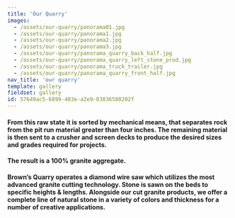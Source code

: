 ```yaml
---
title: 'Our Quarry'
images:
  - /assets/our-quarry/panorama01.jpg
  - /assets/our-quarry/panorama1.jpg
  - /assets/our-quarry/panorama2.jpg
  - /assets/our-quarry/panorama3.jpg
  - /assets/our-quarry/panorama_quarry_back_half.jpg
  - /assets/our-quarry/panorama_quarry_left_stone_prod.jpg
  - /assets/our-quarry/panorama_truck_trailer.jpg
  - /assets/our-quarry/panorama_quarry_front_half.jpg
nav_title: 'our quarry'
template: gallery
fieldset: gallery
id: 57649ac5-6899-403e-a2e9-83836580202f
---
```

<h4> From this raw state it is sorted by mechanical means, that separates rock from the pit run material greater than four inches. The remaining material is then sent to a crusher and screen decks to produce the desired sizes and grades required for projects.</h4>
<h4>The result is a 100% granite aggregate.</h4>
<h4>Brown&#8217;s Quarry operates a diamond wire saw which utilizes the most advanced granite cutting technology. Stone is sawn on the beds to specific heights &amp; lengths. Alongside our cut granite products, we offer a complete line of natural stone in a variety of colors and thickness for a number of creative applications.</h4>
<!--<p>
<img src="/assets/wire_saw_656x325_00240.jpg" class="oversized captioned" alt="Custom Build Diamond Wire Saw" data-action="zoom">
</p>
<div><a href="/assets/wire_saw_656x325_00240.jpg"><img src="/assets/wire_saw_656x325_00240.jpg" /></a><h4>Custom Build Diamond Wire Saw</h4></div>-->
